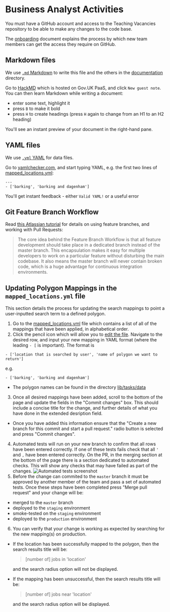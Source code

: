 # Business Analyst Activities

You must have a GitHub account and access to the Teaching Vacancies repository to be able to make any changes to the code base.

The [onboarding](../onboarding.md) document explains the process by which new team members can get the access they require on GitHub.

## Markdown files

We use [`.md` Markdown](https://www.markdownguide.org/cheat-sheet) to write this file and the others in the [documentation](./documentation) directory.

Go to [HackMD](https://hackmd.cloudapps.digital/) which is hosted on Gov.UK PaaS, and click `New guest note`. You can then learn Markdown while writing a document:
- enter some text, highlight it
- press `B` to make it bold
- press `H` to create headings (press `H` again to change from an H1 to an H2 heading)

You'll see an instant preview of your document in the right-hand pane.

## YAML files

We use [`.yml` YAML](https://rollout.io/blog/yaml-tutorial-everything-you-need-get-started/) for data files.

Go to [yamlchecker.com](https://yamlchecker.com/), and start typing YAML, e.g. the first two lines of [mapped_locations.yml](../lib/tasks/data/mapped_locations.yml):
```
---
- ['barking', 'barking and dagenham']
```
You'll get instant feedback - either `Valid YAML!` or a useful error

## Git Feature Branch Workflow

Read [this Atlassian tutorial](https://www.atlassian.com/git/tutorials/comparing-workflows/feature-branch-workflow) for details on using feature branches, and working with Pull Requests:

> The core idea behind the Feature Branch Workflow is that all feature development should take place in a dedicated branch instead of the master branch. This encapsulation makes it easy for multiple developers to work on a particular feature without disturbing the main codebase. It also means the master branch will never contain broken code, which is a huge advantage for continuous integration environments.
## Updating Polygon Mappings in the `mapped_locations.yml` file
This section details the process for updating the search mappings to point a user-inputted search term to a defined polygon.

1. Go to the [mapped_locations.yml](../lib/tasks/data/mapped_locations.yml) file which contains a list of all of the mappings that have been applied, in alphabetical order.
2. Click the pencil icon which will allow you to [edit the file](https://github.com/DFE-Digital/teaching-vacancies/edit/master/lib/tasks/data/mapped_locations.yml). Navigate to the desired row, and input your new mapping in YAML format (where the leading `- [` is important). The format is
  ```
  - ['location that is searched by user', 'name of polygon we want to return']
  ```
  e.g.
  ```
  - ['barking', 'barking and dagenham']
  ```
  * The polygon names can be found in the directory [lib/tasks/data](../lib/tasks/data)
3. Once all desired mappings have been added, scroll to the bottom of the page and update the fields in the "Commit changes" box. This should include a concise title for the change, and further details of what you have done in the extended desription field.
  * Once you have added this information ensure that the "Create a new branch for this commit and start a pull request." radio button is selected and press "Commit changes".
4. Automated tests will run on your new branch to confirm that all rows have been entered correctly. If one of these tests fails check that all `'` and `,` have been entered correctly. On the PR, in the merging section at the bottom of the page there is a section dedicated to automated checks. This will show any checks that may have failed as part of the changes. ![Automated tests screenshot](https://user-images.githubusercontent.com/72141/103927287-0d570500-5112-11eb-902d-5d36a1c7e10a.png)
5. Before the change can commited to the `master` branch it must be approved by another member of the team and pass a set of automated tests. Once these steps have been completed press "Merge pull request" and your change will be:
  * merged to the `master` branch
  * deployed to the `staging` environment
  * smoke-tested on the `staging` environment
  * deployed to the `production` environment
6. You can verify that your change is working as expected by searching for the new mapping(s) on production.
  * If the location has been successfully mapped to the polygon, then the search results title will be:
    > [number of] jobs in 'location'

    and the search radius option will not be displayed.
  * If the mapping has been unsuccessful, then the search results title will be:
    > [number of] jobs near 'location'

    and the search radius option will be displayed.
